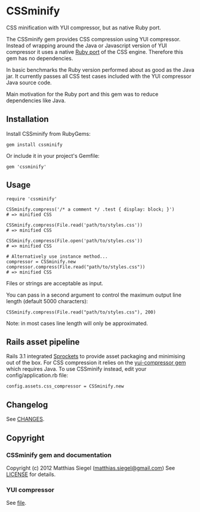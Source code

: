 # CSSminify
CSS minification with YUI compressor, but as native Ruby port.

The CSSminify gem provides CSS compression using YUI compressor. Instead of wrapping around the Java or Javascript version of YUI compressor it uses a native [Ruby port](https://github.com/matthiassiegel/cssmin) of the CSS engine. Therefore this gem has no dependencies.

In basic benchmarks the Ruby version performed about as good as the Java jar. It currently passes all CSS test cases included with the YUI compressor Java source code.

Main motivation for the Ruby port and this gem was to reduce dependencies like Java.

## Installation
Install CSSminify from RubyGems:

    gem install cssminify

Or include it in your project's Gemfile:

    gem 'cssminify'

## Usage

    require 'cssminify'
    
    CSSminify.compress('/* a comment */ .test { display: block; }')
    # => minified CSS
    
    CSSminify.compress(File.read('path/to/styles.css'))
    # => minified CSS
    
    CSSminify.compress(File.open('path/to/styles.css'))
    # => minified CSS
    
    # Alternatively use instance method...
    compressor = CSSminify.new
    compressor.compress(File.read("path/to/styles.css"))
    # => minified CSS

Files or strings are acceptable as input.

You can pass in a second argument to control the maximum output line length (default 5000 characters):

    CSSminify.compress(File.read("path/to/styles.css"), 200)

Note: in most cases line length will only be approximated.

## Rails asset pipeline
Rails 3.1 integrated [Sprockets](https://github.com/sstephenson/sprockets) to provide asset packaging and minimising out of the box. For CSS compression it relies on the [yui-compressor gem](https://github.com/sstephenson/ruby-yui-compressor) which requires Java. To use CSSminify instead, edit your config/application.rb file:

    config.assets.css_compressor = CSSminify.new

## Changelog
See [CHANGES](https://github.com/matthiassiegel/cssminify/blob/master/CHANGES.md).

## Copyright

### CSSminify gem and documentation
Copyright (c) 2012 Matthias Siegel (matthias.siegel@gmail.com)
See [LICENSE](https://github.com/matthiassiegel/cssminify/blob/master/LICENSE.md) for details.

### YUI compressor
See [file](https://github.com/matthiassiegel/cssminify/blob/master/lib/cssminify/cssmin.rb).